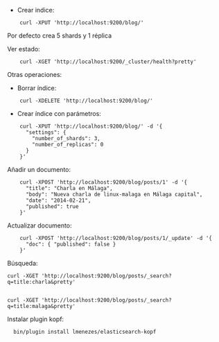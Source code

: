 - Crear indice:
```
    curl -XPUT 'http://localhost:9200/blog/'
```
Por defecto crea 5 shards y 1 réplica

Ver estado:
```
    curl -XGET 'http://localhost:9200/_cluster/health?pretty'
```

Otras operaciones:

- Borrar índice:
```
    curl -XDELETE 'http://localhost:9200/blog/'
```
- Crear índice con parámetros:
```
    curl -XPUT 'http://localhost:9200/blog/' -d '{
      "settings": {
        "number_of_shards": 3,
        "number_of_replicas": 0
      }
    }'
```

Añadir un documento:
```
    curl -XPOST 'http://localhost:9200/blog/posts/1' -d '{
      "title": "Charla en Málaga",
      "body": "Nueva charla de linux-malaga en Málaga capital",
      "date": "2014-02-21",
      "published": true
    }'
```

Actualizar documento:
```
    curl -XPOST 'http://localhost:9200/blog/posts/1/_update' -d '{
      "doc": { "published": false }
    }'
```

Búsqueda:

```
curl -XGET 'http://localhost:9200/blog/posts/_search?q=title:charla&pretty'


curl -XGET 'http://localhost:9200/blog/posts/_search?q=title:malaga&pretty'
```

Instalar plugin kopf:

```
  bin/plugin install lmenezes/elasticsearch-kopf
```
